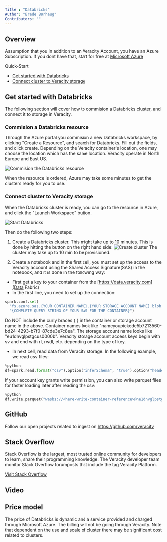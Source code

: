 ```yaml
---
Title : "Databricks"
Author: "Brede Børhaug"
Contributors: ""
---
```


## Overview 
Assumption that you in addition to an Veracity Account, you have an Azure Subscription. If you dont have that, start for free at [Microsoft Azure](https://www.azure.com)

Quick-Start 

- [Get started with Databricks](#get-started-with-databricks)
- [Connect cluster to Veracity storage](#connect-cluster-to-veracity-storage)


## Get started with Databricks 
The following section will cover how to commision a Databricks cluster, and connect it to storage in Veracity.

### Commision a Databricks resource
Through the Azure portal you commision a new Databricks workspace, by clicking "Create a Resource", and search for Databricks. Fill out the fields, and click create. Depending on the Veracity container's location, one may choose the location which has the same location. Veracity operate in North Europe and East US.

![](https://veracityprod.blob.core.windows.net/static-documentation/databricks/CreateResource.JPG "Commision the Databricks resource")

When the resource is ordered, Azure may take some minutes to get the clusters ready for you to use.

### Connect cluster to Veracity storage
When the Databricks cluster is ready, you can go to the resource in Azure, and click the "Launch Workspace" button. 

![](https://veracityprod.blob.core.windows.net/static-documentation/databricks/startCluster.JPG "Start Databricks")

Then do the following two steps:

1. Create a Databricks cluster. This might take up to 10 minutes. This is done by hitting the button on the right hand side:
![](https://veracityprod.blob.core.windows.net/static-documentation/databricks/CreateCluster.JPG "Create cluster")
The cluster may take up to 10 min to be provisioned.

2. Create a notebook and in the first cell, you must set up the access to the Veracity account using the Shared Access Signature(SAS) in the notebook, and it is done in the following way:

- First get a key to your container from the [https://data.veracity.com](Data Fabric)
- In the first line, you need to set up the connection:
```python
spark.conf.set(
  "fs.azure.sas.{YOUR CONTAINER NAME}.{YOUR STORAGE ACCOUNT NAME}.blob.core.windows.net",
  "{COMPLETE QUERY STRING OF YOUR SAS FOR THE CONTAINER}")
```

Do NOT include the curly braces { } in the container or storage account name in the above.  Container names look like "nameyoupickede5b7213560-bd24-4293-b7f0-87cde3e7c8ea". The storage account name looks like "eu1dnvglpstgcus0000b". Veracity storage account access keys begin with sv and end with rl, rwdl, etc. depending on the type of key.

- In next cell, read data from Veracity storage. In the following example, we read csv files:
```python
%python
df=spark.read.format("csv").option("inferSchema", "true").option("header", "true").load("wasbs://<here-write-container-reference>@ne1dnvglpstgcus0000b.blob.core.windows.net/<file-location>")
```
If your account key grants write permission, you can also write parquet files for faster loading later after reading the csv:

```python
%python
df.write.parquet("wasbs://<here-write-container-reference>@ne1dnvglpstgcus0000b.blob.core.windows.net/<file-location>"
```
 
## GitHub  
Follow our open projects related to ingest on https://github.com/veracity

## Stack Overflow
Stack Overflow is the largest, most trusted online community for developers to learn, share their programming knowledge. The Veracity developer team monitor Stack Overflow forumposts that include the tag Veracity Platform.

[Visit Stack Overflow](https://stackoverflow.com/questions/tagged/veracity+platform?mode=all)



## Video 

## Price model 
The price of Databricks is dynamic and a service provided and charged through Microsoft Azure. The billing will not be going through Veracity. Note that dependent on the use and scale of cluster there may be significant cost related to clusters.
 
 
